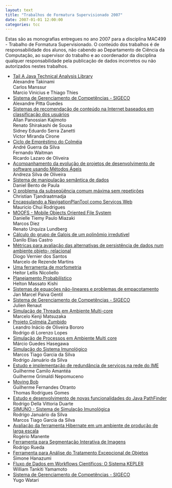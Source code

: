 ```yaml
---
layout: text
title: "Trabalhos de Formatura Supervisionado 2007"
date: 2007-01-01 12:00:00
categories: tcc
---
```

 Estas são as monografias entregues no ano 2007 para a disciplina MAC499 - Trabalho de Formatura Supervisionado. O conteúdo dos trabalhos é de responsabilidade dos alunos, não cabendo ao Departamento de Ciência da Computação, ao supervisor do trabalho e ao coordenador da disciplina qualquer responsabilidade pela publicação de dados incorretos ou não autorizados nestes trabalhos. 

<ul class="tccs collection">

<li class="collection-item"><a href="https://bcc.ime.usp.br/tccs/2008/alexandre-carlos-marcio-thiago/">Tail
A Java Technical Analysis Library</a><br>Alexandre Takinami<br> Carlos Manssur<br>Marcio Vinicius e Thiago Thies </li>

<li class="collection-item"><a href="https://bcc.ime.usp.br/tccs/2008/alexpitta/">Sistema de Gerenciamento de Competências - SIGECO
</a><br>Alexandre Pitta Guedes</li>

<li class="collection-item"><a href="https://bcc.ime.usp.br/tccs/2008/allan-renato-sidney-victor/">Sistemas de recomendação de conteúdo na Internet baseados em classificação dos usuários</a><br>Allan Panossian Kajimoto<br>Renato Shirakashi de Sousa<br>Sidney Eduardo Serra Zanetti<br>Victor Miranda Cirone</li>

<li class="collection-item"><a href="https://bcc.ime.usp.br/tccs/2008/andre-fernando-ricardo/">Ciclo de Empréstimo do Colméia</a><br>André Guerra da Silva<br>Fernando Waitman<br>Ricardo Lazaro de Oliveira</li>


<li class="collection-item"><a href="https://bcc.ime.usp.br/tccs/2008/andreza/">Acompanhamento da evolução de projetos de desenvolvimento de software usando Métodos Ágeis</a><br>Andreza Silva de Oliveira</li>

<li class="collection-item"><a href="https://bcc.ime.usp.br/tccs/2008/bento/">Sistema de manipulação semântica de dados</a><br> Daniel Bento de Paula</li>

<li class="collection-item"><a href="https://bcc.ime.usp.br/tccs/2008/christian/">O problema da subseqüência comum máxima sem repetições</a><br>Christian Tjandraatmadja </li>

<li class="collection-item"><a href="https://bcc.ime.usp.br/tccs/2008/chui/">Encapsulando a NavigationPlanTool como Serviços Web
</a><br>Mauricio Chui Rodrigues</li>


<li class="collection-item"><a href="https://bcc.ime.usp.br/tccs/2008/dani-marcos-renato/">MOOFS - Mobile Objects Oriented File System</a><br>Danielle Tiemy Paulo Miazaki<br> Marcos Diez<br>Renato Urquiza Lundberg </li>

<li class="collection-item"><a href="https://bcc.ime.usp.br/tccs/2008/danilo/">Cálculo do grupo de Galois de um polinômio irredutível</a><br>Danilo Elias Castro </li>

<li class="collection-item"><a href="https://bcc.ime.usp.br/tccs/2008/diogo-marcelo/">Métricas para avaliação das alternativas de persistência de dados num ambiente objeto-
relacional</a><br>Diogo Vernier dos Santos <br>Marcelo de Rezende Martins </li>


<li class="collection-item"><a href="https://bcc.ime.usp.br/tccs/2008/heitor/">Uma ferramenta de morfometria </a><br>Heitor Lellis Nicoliello </li>

<li class="collection-item"><a href="https://bcc.ime.usp.br/tccs/2008/helton/">Planejamento Probabilístico</a><br>Helton Massato Kishi </li>



<li class="collection-item"><a href="https://bcc.ime.usp.br/tccs/2008/jan/">Sistemas de equações não-lineares e
problemas de empacotamento</a><br>Jan Marcel Paiva Gentil</li>

<li class="collection-item"><a href="https://bcc.ime.usp.br/tccs/2008/julien/">Sistema de Gerenciamento de Competências - SIGECO</a><br>Julien Renaut</li>

<li class="collection-item"><a href="https://bcc.ime.usp.br/tccs/2008/kenji/">Simulação de Threads em Ambiente
Multi-core</a><br>Marcelo Kenji Matsuzaka</li>



<li class="collection-item"><a href="https://bcc.ime.usp.br/tccs/2008/leandro-marcio/">Projeto Colméia Zumbido</a><br>Leandro Inácio de Oliveira Bororo <br>Rodrigo di Lorenzo Lopes</li>




<li class="collection-item"><a href="https://bcc.ime.usp.br/tccs/2008/marcelo-marcio/">Simulação de Processos em Ambiente Multi core</a><br>Márcio Guedes Hasegawa</li>

<li class="collection-item"><a href="https://bcc.ime.usp.br/tccs/2008/marcostiago/">Simulação do Sistema Imunológico</a><br>Marcos Tiago Garcia da Silva<br>Rodrigo Januário da Silva</li>


<li class="collection-item"><a href="https://bcc.ime.usp.br/tccs/2008/melao-piercio/">Estudo e implementação de redundância de serviços na rede do IME</a><br>Guilherme Camilo Amantéa<br>Guilherme Grimaldi Nepomuceno</li>

<li class="collection-item"><a href="https://bcc.ime.usp.br/tccs/2008/otranto-thomas/">Moving Bob </a><br>Guilherme Fernandes Otranto<br>Thomas Rodrigues Gomes</li>


<li class="collection-item"><a href="https://bcc.ime.usp.br/tccs/2008/rodrigodella/">Estudo e desenvolvimento de novas funcionalidades do Java PathFinder</a><br>Rodrigo Della Vittoria Duarte</li>

<li class="collection-item"><a href="https://bcc.ime.usp.br/tccs/2008/rodrigosilva/">SIMUNO - Sistema de Simulação Imunológica</a><br>Rodrigo Januário da Silva<br>Marcos Tiago Garcia da Silva</li>

<li class="collection-item"><a href="https://bcc.ime.usp.br/tccs/2008/rogerio/">Avaliação da ferramenta Hibernate em um
ambiente de produção de larga escala</a><br>Rogério Manente </li>

<li class="collection-item"><a href="https://bcc.ime.usp.br/tccs/2008/rueda/">Ferramenta para Segmentação Interativa de Imagens</a><br>Rodrigo Rueda</li>


<li class="collection-item"><a href="https://bcc.ime.usp.br/tccs/2008/simone/mac499-capa.html">Ferramenta para Análise do Tratamento
Excepcional de Objetos</a><br>Simone Hanazumi</li>

<li class="collection-item"><a href="https://bcc.ime.usp.br/tccs/2008/william/mac499/"> Fluxo de Dados em Workflows Científicos: O Sistema KEPLER </a><br>William Tankiti Yamamoto </li>


<li class="collection-item"><a href="https://bcc.ime.usp.br/tccs/2008/yugo/">Sistema de Gerenciamento de Competências - SIGECO</a><br>Yugo Watari</li>

</ul>